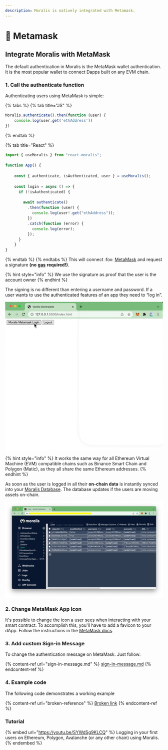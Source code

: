 ```yaml
---
description: Moralis is natively integrated with Metamask.
---
```


# 🦊 Metamask

## Integrate Moralis with MetaMask&#x20;

The default authentication in Moralis is the MetaMask wallet authentication. It is the most popular wallet to connect Dapps built on any EVM chain.&#x20;

### 1. Call the authenticate function

Authenticating users using MetaMask is simple:

{% tabs %}
{% tab title="JS" %}
```javascript
Moralis.authenticate().then(function (user) {
    console.log(user.get('ethAddress'))
})
```
{% endtab %}

{% tab title="React" %}
```javascript
import { useMoralis } from "react-moralis";

function App() {

    const { authenticate, isAuthenticated, user } = useMoralis();

    const login = async () => {
      if (!isAuthenticated) {

        await authenticate()
          .then(function (user) {
            console.log(user!.get("ethAddress"));
          })
          .catch(function (error) {
            console.log(error);
          });
      }
    }
}
```
{% endtab %}
{% endtabs %}
This will connect :fox: [MetaMask](https://metamask.io) and request a signature **(no** [**gas**](https://ethereum.org/en/developers/docs/gas/) **required!)**.

{% hint style="info" %}
We use the signature as proof that the user is the account owner
{% endhint %}

The signing is no different than entering a username and password. If a user wants to use the authenticated features of an app they need to “log in”.&#x20;

![MetMask login authentication](<../../../.gitbook/assets/MetaMask Authentication 2.gif>)

{% hint style="info" %}
It works the same way for all Ethereum Virtual Machine (EVM) compatible chains such as Binance Smart Chain and Polygon (Matic), as they all share the same Ethereum addresses.
{% endhint %}

As soon as the user is logged in all their **on-chain data** is instantly synced into your [Moralis Database](../../database/). The database updates if the users are moving assets on-chain.

![Once the user logs in - all their assets are seen in the database. The database updates if the users move assets on chain.](<../../../.gitbook/assets/Screenshot 2022-03-15 at 1.29.16 PM.png>)

### 2. Change MetaMask App Icon

It's possible to change the icon a user sees when interacting with your smart contract. To accomplish this, you'll have to add a favicon to your dApp. Follow the instructions in the [MetaMask docs](https://docs.metamask.io/guide/defining-your-icon.html).

### 3. Add custom Sign-in Message

To change the authentication message on MetaMask. Just follow:&#x20;

{% content-ref url="sign-in-message.md" %}
[sign-in-message.md](sign-in-message.md)
{% endcontent-ref %}

### 4. Example code

The following code demonstrates a working example

{% content-ref url="broken-reference" %}
[Broken link](broken-reference)
{% endcontent-ref %}

### Tutorial

{% embed url="https://youtu.be/SYWdSg9KLCQ" %}
Logging in your first users on Ethereum, Polygon, Avalanche (or any other chain) using Moralis.
{% endembed %}
